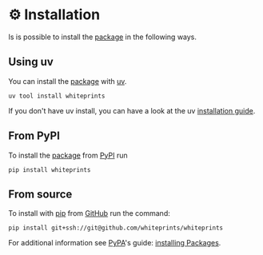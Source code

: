 <!--
SPDX-FileCopyrightText: © 2024 Romain Brault <mail@romainbrault.com>

SPDX-License-Identifier: GPL-3.0-or-later
-->

# ⚙️ Installation

Is is possible to install the [package] in the following ways.

## Using uv

You can install the [package] with [uv].

```
uv tool install whiteprints
```

If you don't have uv install, you can have a look at the uv
[installation guide](https://docs.astral.sh/uv/getting-started/installation/).

## From PyPI

To install the [package] from [PyPI] run

```console
pip install whiteprints
```

[PyPI]: https://pypi.org/

## From source

To install with [pip] from [GitHub] run the command:

```console
pip install git+ssh://git@github.com/whiteprints/whiteprints
```

[GitHub]: https://github.com
[git]: https://git-scm.com/

For additional information see [PyPA]'s guide: [installing Packages](https://packaging.python.org/en/latest/tutorials/installing-packages).

[PyPA]: https://www.pypa.io/en/latest/
[pip]: https://pip.pypa.io/en/stable
[package]: https://pypi.org/project/whiteprints
[uv]: https://docs.astral.sh/uv/
